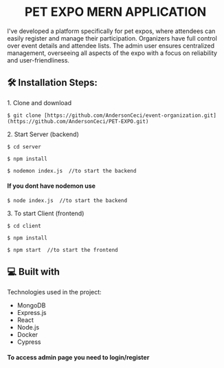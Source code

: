 <h1 align="center" id="title">PET EXPO MERN APPLICATION</h1>


<p id="description">I've developed a platform specifically for pet expos, where attendees can easily register and manage their participation. Organizers have full control over event details and attendee lists. The admin user ensures centralized management, overseeing all aspects of the expo with a focus on reliability and user-friendliness.</p>

<h2>🛠️ Installation Steps:</h2>

<p>1. Clone and download</p>

```
$ git clone [https://github.com/AndersonCeci/event-organization.git](https://github.com/AndersonCeci/PET-EXPO.git)

```

<p>2. Start Server (backend)</p>

```
$ cd server

```

```
$ npm install

```

```
$ nodemon index.js  //to start the backend

```
#### If you dont have nodemon use 

```
$ node index.js  //to start the backend

```

<p>3. To start Client (frontend)</p>

```
$ cd client

```

```
$ npm install

```

```
$ npm start  //to start the frontend

```

  
  
<h2>💻 Built with</h2>

Technologies used in the project:

*   MongoDB
*   Express.js
*   React
*   Node.js
*   Docker
*   Cypress

#### To access admin page you need to login/register
